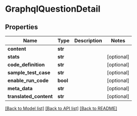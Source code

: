 # GraphqlQuestionDetail

## Properties
Name | Type | Description | Notes
------------ | ------------- | ------------- | -------------
**content** | **str** |  | 
**stats** | **str** |  | [optional] 
**code_definition** | **str** |  | [optional] 
**sample_test_case** | **str** |  | [optional] 
**enable_run_code** | **bool** |  | [optional] 
**meta_data** | **str** |  | [optional] 
**translated_content** | **str** |  | [optional] 

[[Back to Model list]](../README.md#documentation-for-models) [[Back to API list]](../README.md#documentation-for-api-endpoints) [[Back to README]](../README.md)

